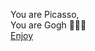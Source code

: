 You are Picasso,<br/>
You are Gogh
👨🏻‍🎨<br/>
<a href="https://romantic-franklin-e90c54.netlify.app/">Enjoy</a>
